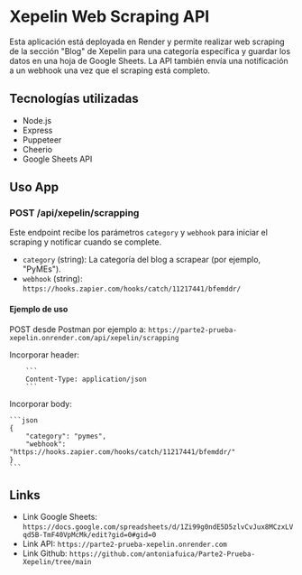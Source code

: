 # Xepelin Web Scraping API

Esta aplicación está deployada en Render y permite realizar web scraping de la sección "Blog" de Xepelin para una categoría específica y guardar los datos en una hoja de Google Sheets. La API también envía una notificación a un webhook una vez que el scraping está completo.


## Tecnologías utilizadas

- Node.js
- Express
- Puppeteer
- Cheerio
- Google Sheets API

## Uso App

### POST /api/xepelin/scrapping

Este endpoint recibe los parámetros `category` y `webhook` para iniciar el scraping y notificar cuando se complete.

- `category` (string): La categoría del blog a scrapear (por ejemplo, "PyMEs").
- `webhook` (string): `https://hooks.zapier.com/hooks/catch/11217441/bfemddr/`

#### Ejemplo de uso
POST desde Postman por ejemplo a: `https://parte2-prueba-xepelin.onrender.com/api/xepelin/scrapping`
    
Incorporar header: 
    
        ```
        Content-Type: application/json
        ```

Incorporar body: 

    ```json
    {
        "category": "pymes",
        "webhook": "https://hooks.zapier.com/hooks/catch/11217441/bfemddr/"
    }
    ```

## Links 
- Link Google Sheets: `https://docs.google.com/spreadsheets/d/1Zi99g0ndE5D5zlvCvJux8MCzxLVqd5B-TmF40VpMcMk/edit?gid=0#gid=0`
- Link API: `https://parte2-prueba-xepelin.onrender.com`
- Link Github: `https://github.com/antoniafuica/Parte2-Prueba-Xepelin/tree/main`


